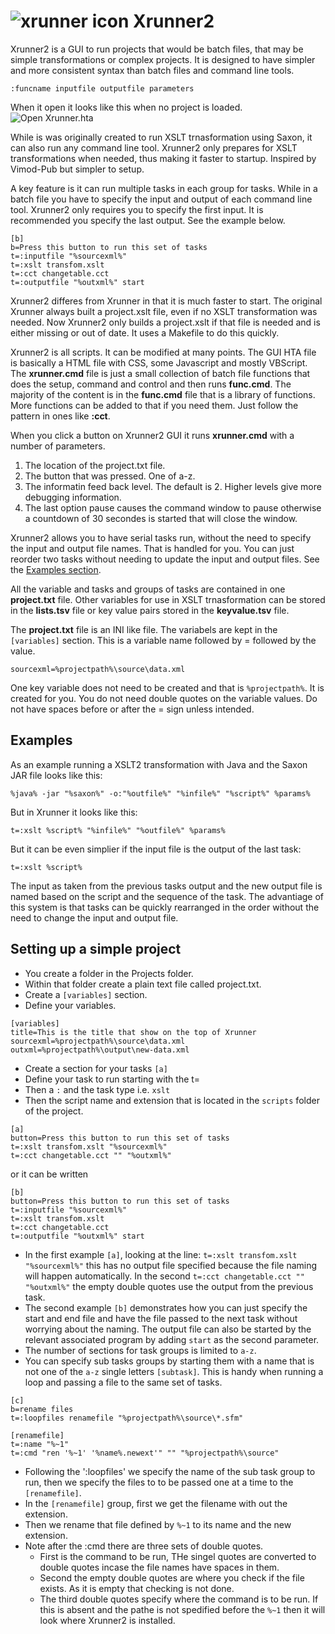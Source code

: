# ![xrunner icon](setup/xslt.ico) Xrunner2

Xrunner2 is a GUI to run projects that would be batch files, that may be simple transformations or complex projects. It is designed to have simpler and more consistent syntax than batch files and command line tools. 
```
:funcname inputfile outputfile parameters
```
When it open it looks like this when no project is loaded.
![Open Xrunner.hta](docs/xrunner2-open.png)

While is was originally created to run XSLT trnasformation using Saxon, it can also run any command line tool. Xrunner2 only prepares for XSLT transformations when needed, thus making it faster to startup. Inspired by Vimod-Pub but simpler to setup. 

A key feature is it can run multiple tasks in each group for tasks. While in a batch file you have to specify the input and output of each command line tool. Xrunner2 only requires you to specify the first input. It is recommended you specify the last output. See the example below.

``` 
[b]
b=Press this button to run this set of tasks
t=:inputfile "%sourcexml%"
t=:xslt transfom.xslt
t=:cct changetable.cct
t=:outputfile "%outxml%" start
```

Xrunner2 differes from Xrunner in that it is much faster to start. The original Xrunner always built a project.xslt file, even if no XSLT transformation was needed. Now Xrunner2 only builds a project.xslt if that file is needed and is either missing or out of date. It uses a Makefile to do this quickly.

Xrunner2 is all scripts. It can be modified at many points. The GUI HTA file is basically a HTML file with CSS, some Javascript and mostly VBScript. The **xrunner.cmd** file is just a small collection of batch file functions that does the setup, command and control and then runs **func.cmd**. The majority of the content is in the **func.cmd** file that is a library of functions. More functions can be added to that if you need them. Just follow the pattern in ones like **:cct**.



When you click a button on Xrunner2 GUI it runs **xrunner.cmd** with a number of parameters. 
1. The location of the project.txt file.
2. The button that was pressed. One of a-z.
3. The informatin feed back level. The default is 2. Higher levels give more debugging information.
4. The last option pause causes the command window to pause otherwise a countdown of 30 secondes is started that will close the window.

Xrunner2 allows you to have serial tasks run, without the need to specify the input and output file names. That is handled for you. You can just reorder two tasks without needing to update the input and output files. See the [Examples section](#Examples).

All the variable and tasks and groups of tasks are contained in one **project.txt** file. Other variables for use in XSLT trnasformation can be stored in the **lists.tsv** file or key value pairs stored in the **keyvalue.tsv** file.

The **project.txt** file is an INI like file. The variabels are kept in the `[variables]` section. This is a variable name followed by = followed by the value.
```
sourcexml=%projectpath%\source\data.xml
```

One key variable does not need to be created and that is `%projectpath%`. It is created for you. You do not need double quotes on the variable values. Do not have spaces before or after the = sign unless intended.



## Examples

As an example running a XSLT2 transformation with Java and the Saxon JAR file looks like this:

```
%java% -jar "%saxon%" -o:"%outfile%" "%infile%" "%script%" %params%
```

But in Xrunner it looks like this:

```
t=:xslt %script% "%infile%" "%outfile%" %params%
```

But it can be even simplier if the input file is the output of the last task:

```
t=:xslt %script%
```

The input as taken from the previous tasks output and the new output file is named based on the script and the sequence of the task. The advantiage of this system is that tasks can be quickly rearranged in the order without the need to change the input and output file.

## Setting up a simple project

* You create a folder in the Projects folder. 
* Within that folder create a plain text file called project.txt.
* Create a `[variables]` section.
* Define your variables.

``` 
[variables]
title=This is the title that show on the top of Xrunner
sourcexml=%projectpath%\source\data.xml
outxml=%projectpath%\output\new-data.xml
```
* Create a section for your tasks `[a]`
* Define your task to run starting with the t=
* Then a `:` and the task type i.e. `xslt` 
* Then the script name and extension that is located in the `scripts` folder of the project.

``` 
[a]
button=Press this button to run this set of tasks
t=:xslt transfom.xslt "%sourcexml%"
t=:cct changetable.cct "" "%outxml%"
```

or it can be written

``` 
[b]
button=Press this button to run this set of tasks
t=:inputfile "%sourcexml%"
t=:xslt transfom.xslt
t=:cct changetable.cct
t=:outputfile "%outxml%" start
```

* In the first example `[a]`, looking at the line: `t=:xslt transfom.xslt "%sourcexml%"` this has no output file specified because the file naming will happen automatically. In the second `t=:cct changetable.cct "" "%outxml%"` the empty double quotes use the output from the previous task.
* The second example `[b]` demonstrates how you can just specify the start and end file and have the file passed to the next task without worrying about the naming. The output file can also be started by the relevant associated program by adding `start` as the second parameter.
* The number of sections for task groups is limited to `a-z`.
* You can specify sub tasks groups by starting them with a name that is not one of the `a-z` single letters `[subtask]`. This is handy when running a loop and passing a file to the same set of tasks.
```
[c]
b=rename files
t=:loopfiles renamefile "%projectpath%\source\*.sfm"

[renamefile]
t=:name "%~1"
t=:cmd "ren '%~1' '%name%.newext'" "" "%projectpath%\source"
```
- Following the ':loopfiles' we specify the name of the sub task group to run, then we specify the files to to be passed one at a time to the `[renamefile]`.
- In the `[renamefile]` group, first we get the filename with out the extension.
- Then we rename that file defined by `%~1` to its name and the new extension.
- Note after the :cmd there are three sets of double quotes.
  - First is the command to be run, THe singel quotes are converted to double quotes incase the file names have spaces in them.
  - Second the empty double quotes are where you check if the file exists. As it is empty that checking is not done.
  - The third double quotes specify where the command is to be run. If this is absent and the pathe is not spedified before the `%~1` then it will look where Xrunner2 is installed.

